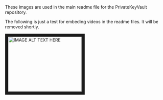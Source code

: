 These images are used in the main readme file for the PrivateKeyVault repository.


The following is just a test for embeding videos in the readme files. It will be removed shortly.  

<a href="http://www.youtube.com/watch?feature=player_embedded&v=YOUTUBE_VIDEO_ID_HERE
" target="_blank"><img src="http://img.youtube.com/vi/YOUTUBE_VIDEO_ID_HERE/0.jpg" 
alt="IMAGE ALT TEXT HERE" width="240" height="180" border="10" /></a>
